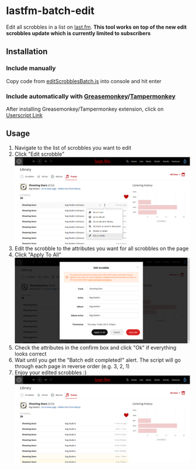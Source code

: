 # lastfm-batch-edit

Edit all scrobbles in a list on [last.fm](https://www.last.fm). **This tool works on top of the new edit scrobbles update which is currently limited to subscribers**

## Installation

### Include manually

Copy code from [editScrobblesBatch.js](https://github.com/danielrw7/lastfm-batch-edit/blob/master/editScrobblesBatch.js) into console and hit enter

### Include automatically with [Greasemonkey](https://github.com/greasemonkey/greasemonkey)/[Tampermonkey](https://github.com/Tampermonkey/tampermonkey)

After installing Greasemonkey/Tampermonkey extension, click on
[Userscript Link](https://github.com/danielrw7/lastfm-batch-edit/raw/master/editScrobblesBatch.user.js)

## Usage

1. Navigate to the list of scrobbles you want to edit
2. Click "Edit scrobble" ![Edit scrobble](screenshots/Edit_scrobble.png)
3. Edit the scrobble to the attributes you want for all scrobbles on the page
4. Click "Apply To All" ![Apply To All](screenshots/Apply_To_All.png)
5. Check the attributes in the confirm box and click "Ok" if everything looks correct
6. Wait until you get the "Batch edit completed!" alert. The script will go through each page in reverse order (e.g. 3, 2, 1)
7. Enjoy your edited scrobbles :) ![Complete](screenshots/Complete.png)
